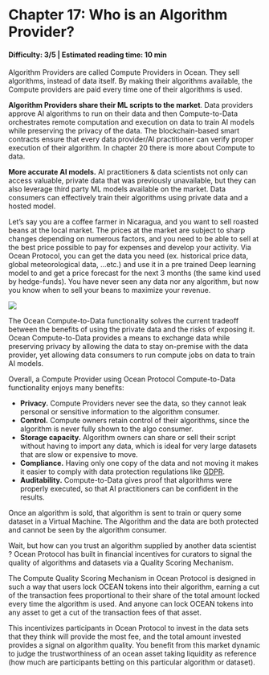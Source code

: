 # Chapter 17: Who is an Algorithm Provider?
#### Difficulty: **3/5** \| Estimated reading time: **10 min**

<dialog character="mantaray">Not all fishes in the  Ocean are capable of coding their own algorithms. That’s why they need to rely on Algorithm Providers.</dialog>

Algorithm Providers are called Compute Providers in Ocean. They sell algorithms, instead of data itself. By making their algorithms available, the Compute providers are paid every time one of their algorithms is used.

**Algorithm Providers share their ML scripts to the market**. Data providers approve AI algorithms to run on their data and then Compute-to-Data orchestrates remote computation and execution on data to train AI models while preserving the privacy of the data. The blockchain-based smart contracts ensure that every data provider/AI practitioner can verify proper execution of their algorithm. In chapter 20 there is more about Compute to data.

**More accurate AI models.** AI practitioners & data scientists not only can access valuable, private data that was previously unavailable, but they can also leverage third party ML models available on the market. Data consumers can effectively train their algorithms using private data and a hosted model.

Let’s say you are a coffee farmer in Nicaragua, and you want to sell roasted beans at the local market. The prices at the market are subject to sharp changes depending on numerous factors, and you need to be able to sell at the best price possible to pay for expenses and develop your activity. Via Ocean Protocol, you can get the data you need (ex. historical price data, global meteorological data, ...etc.) and use it in a pre trained Deep learning model to and get a price forecast for the next 3 months (the same kind used by hedge-funds). You have never seen any data nor any algorithm, but now you know when to sell your beans to maximize your revenue.

<img src="/images/chapter17_0.png" />

The Ocean Compute-to-Data functionality solves the current tradeoff between the benefits of using the private data and the risks of exposing it. Ocean Compute-to-Data provides a means to exchange data while preserving privacy by allowing the data to stay on-premise with the data provider, yet allowing data consumers to run compute jobs on data to train AI models. 

Overall, a Compute Provider using Ocean Protocol Compute-to-Data functionality enjoys many benefits:

- **Privacy.** Compute Providers never see the data, so they cannot leak personal or sensitive information to the algorithm consumer.
- **Control.** Compute owners retain control of their algorithms, since the algorithm is never fully shown to the algo consumer.
- **Storage capacity.** Algorithm owners can share or sell their script without having to import any data, which is ideal for very large datasets that are slow or expensive to move.
- **Compliance.** Having only one copy of the data and not moving it makes it easier to comply with data protection regulations like [GDPR](https://docs.google.com/document/d/1dZsNiyaYoiqOM7MRdgmuBmCbFyV7DWMUrjNHSYDPMX4/edit#bookmark=id.p96246s1y7mf).
- **Auditability.** Compute-to-Data gives proof that algorithms were properly executed, so that AI practitioners can be confident in the results.

Once an algorithm is sold, that algorithm is sent to train or query some dataset in a Virtual Machine. The Algorithm and the data are both protected and cannot be seen by the algorithm consumer.

Wait, but how can you trust an algorithm supplied by another data scientist ? 
Ocean Protocol has built in financial incentives for curators to signal the quality of algorithms and datasets via a Quality Scoring Mechanism.

The Compute Quality Scoring Mechanism in Ocean Protocol is designed in such a way that users lock OCEAN tokens into their algorithm, earning a cut of the transaction fees proportional to their share of the  total amount locked every time the algorithm is used. And anyone can lock OCEAN tokens into any asset to get a cut of the transaction fees of that asset.

This incentivizes participants in Ocean Protocol to invest in the data sets that they think will provide the most fee, and the total amount invested provides a signal on algorithm quality. You benefit from this market dynamic to judge the trustworthiness of an ocean asset taking liquidity as reference (how much are participants betting on this particular algorithm or dataset).
